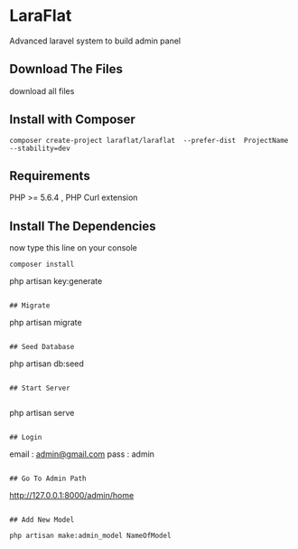 # LaraFlat
Advanced laravel system to build admin panel 


## Download The Files 

download all files

## Install with Composer

```
composer create-project laraflat/laraflat  --prefer-dist  ProjectName --stability=dev
```

## Requirements

PHP >= 5.6.4 , 
PHP Curl extension 

## Install  The Dependencies

now type this line on your console

```
composer install
```
php artisan key:generate
```

## Migrate

```
  php artisan migrate
```

## Seed Database 

```
  php artisan db:seed
```

## Start Server


```
  php artisan serve
```

## Login

```
  email : admin@gmail.com
  pass : admin
```

## Go To Admin Path

```
  http://127.0.0.1:8000/admin/home
```

## Add New Model

```
    php artisan make:admin_model NameOfModel
```


